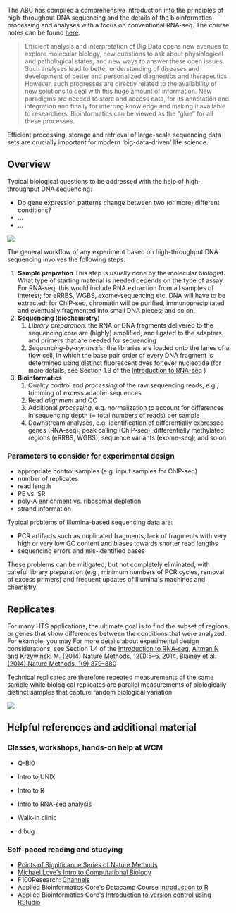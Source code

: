 The ABC has compiled a comprehensive introduction into the principles of high-throughput DNA sequencing and the details of the bioinformatics processing and analyses with a focus on conventional RNA-seq. The course notes can be found [here](http://chagall.med.cornell.edu/RNASEQcourse/Intro2RNAseq.pdf).


>Efficient analysis and interpretation of Big Data opens new avenues to explore molecular biology, new questions to ask about physiological and pathological states, and new ways to answer these open issues. Such analyses lead to better understanding of diseases and development of better and personalized diagnostics and therapeutics. However, such progresses are directly related to the availability of new solutions to deal with this huge amount of information. New paradigms are needed to store and access data, for its annotation and integration and finally for inferring knowledge and making it available to researchers. Bioinformatics can be viewed as the “glue” for all these processes.

Efficient processing, storage and retrieval of large-scale sequencing data sets are crucially important for modern 'big-data-driven' life science. 

## Overview

Typical biological questions to be addressed with the help of high-throughput DNA sequencing:

* Do gene expression patterns change between two (or more) different conditions?
* ...
* ...

![](https://raw.githubusercontent.com/friedue/Notes/master/images/intro/biology-02-00378-g001.jpg)

The general workflow of any experiment based on high-throughput DNA sequencing involves the following steps:

1. **Sample prepration** This step is usually done by the molecular biologist.
What type of starting material is needed depends on the type of assay. For RNA-seq, this would include RNA extraction from all samples of interest; for eRRBS, WGBS, exome-sequencing etc. DNA will have to be extracted; for ChIP-seq, chromatin will be purified, immunoprecipitated and eventually fragmented into small DNA pieces; and so on.
2. **Sequencing (biochemistry)**
    1. *Library preparation*: the RNA or DNA fragments delivered to the sequencing core are (highly) amplified, and ligated to the adapters and primers that are needed for sequencing
    2. *Sequencing-by-synthesis*: the libraries are loaded onto the lanes of a flow cell, in which the base pair order of every DNA fragment is determined using distinct fluorescent dyes for ever nucleotide (for more details, see Section 1.3 of the [Introduction to RNA-seq](http://chagall.med.cornell.edu/RNASEQcourse/Intro2RNAseq.pdf) )
3. **Bioinformatics**
    1. Quality control and *processing* of the raw sequencing reads, e.g., trimming of excess adapter sequences
    2. Read *alignment* and QC
    3. Additional *processing*, e.g. normalization to account for differences in sequencing depth (= total numbers of reads) per sample
    4. Downstream analyses, e.g. identification of differentially expressed genes (RNA-seq); peak calling (ChIP-seq); differentially methylated regions (eRRBS, WGBS); sequence variants (exome-seq); and so on

### Parameters to consider for experimental design

* appropriate control samples (e.g. input samples for ChIP-seq)
* number of replicates
* read length
* PE vs. SR
* poly-A enrichment vs. ribosomal depletion
* strand information


Typical problems of Illumina-based sequencing data are:

* PCR artifacts such as duplicated fragments, lack of fragments with very high or very low GC content and biases towards shorter read lengths
* sequencing errors and mis-identified bases

These problems can be mitigated, but not completely eliminated, with careful library preparation (e.g., minimum numbers of PCR cycles, removal of excess primers) and frequent updates of Illumina's machines and chemistry.

## Replicates

For many HTS applications, the ultimate goal is to find the subset of regions or genes that show differences between the conditions that were analyzed. For example, you may 
For more details about experimental design considerations, see Section 1.4 of the [Introduction to RNA-seq](http://chagall.med.cornell.edu/RNASEQcourse/Intro2RNAseq.pdf), [Altman N and Krzywinski M. (2014) Nature Methods, 12(1):5–6, 2014](http://dx.doi.org/10.1038/nmeth.3224), [Blainey et al. (2014) Nature Methods, 1(9) 879–880](https://www.nature.com/articles/nmeth.3091)


Technical replicates are therefore repeated measurements of the same sample while biological replicates are parallel measurements of biologically distinct samples that capture random biological variation 


![](https://raw.githubusercontent.com/friedue/Notes/master/images/intro/replicates.png)

## Helpful references and additional material

### Classes, workshops, hands-on help at WCM

* Q-Bi0
* Intro to UNIX
* Intro to R
* Intro to RNA-seq analysis

* Walk-in clinic
* d:bug

### Self-paced reading and studying

* [Points of Significance Series of Nature Methods](https://www.nature.com/collections/qghhqm/pointsofsignificance)
* [Michael Love's Intro to Computational Biology](https://biodatascience.github.io/compbio/)
* F100Research: [Channels](https://f1000research.com/gateways) 
* Applied Bioinformatics Core's Datacamp Course [Introduction to R](https://www.datacamp.com/courses/abc-intro-2-r)
* Applied Bioinformatics Core's [Introduction to version control using RStudio](https://www.datacamp.com/courses/abc-intro-2-git-in-rstudio)

